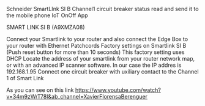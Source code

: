 Schneider SmartLInk SI B Channel1 circuit breaker status read and send it to the mobile phone IoT OnOff App

SMART LINK SI B (A9XMZA08)

Connect your Smartlink to your router and also connect the Edge Box to your router with Ethernet Patchcords
Factory settings on Smartlink SI B (Push reset button for more than 10 seconds)
This factory setting uses DHCP
Locate  the address of your smartlink from your router network map, or with an advanced IP scanner software.
In our case the IP addres is 192.168.1.95
Connect one circuit breaker with uxiliary contact to the Channel 1 of Smart Link

As you can see on this link
https://www.youtube.com/watch?v=34m9zWrT78I&ab_channel=XavierFlorensaBerenguer

